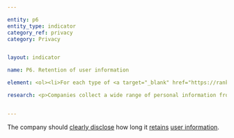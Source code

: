 ```yaml
---

entity: p6
entity_type: indicator
category_ref: privacy
category: Privacy


layout: indicator

name: P6. Retention of user information

element: <ol><li>For each type of <a target="_blank" href="https://rankingdigitalrights.org/2018-indicators/#userinformation">user information</a> the company collects, does the company <a target="_blank" href="https://rankingdigitalrights.org/2018-indicators/#clearlydisclose">clearly disclose</a> how long it <a target="_blank" href="https://rankingdigitalrights.org/2018-indicators/#retain">retains</a> that user information?</li><li>Does the company <a target="_blank" href="https://rankingdigitalrights.org/2018-indicators/#clearlydisclose">clearly disclose</a> what <a target="_blank" href="https://rankingdigitalrights.org/2018-indicators/#deidentified">de-identified</a> <a target="_blank" href="https://rankingdigitalrights.org/2018-indicators/#userinformation">user information</a> it retains?</li><li>Does the company <a target="_blank" href="https://rankingdigitalrights.org/2018-indicators/#clearlydisclose">clearly disclose</a> the process for <a target="_blank" href="https://rankingdigitalrights.org/2018-indicators/#deidentified">de-identifying</a> <a target="_blank" href="https://rankingdigitalrights.org/2018-indicators/#userinformation">user information</a>?</li><li>Does the company <a target="_blank" href="https://rankingdigitalrights.org/2018-indicators/#clearlydisclose">clearly disclose</a> that it deletes all <a target="_blank" href="https://rankingdigitalrights.org/2018-indicators/#userinformation">user information</a> after users terminate their account?</li><li>Does the company <a target="_blank" href="https://rankingdigitalrights.org/2018-indicators/#clearlydisclose">clearly disclose</a> the time frame in which it will delete <a target="_blank" href="https://rankingdigitalrights.org/2018-indicators/#userinformation">user information</a> after users terminate their account?</li><li>(For <a target="_blank" href="https://rankingdigitalrights.org/2018-indicators/#mobile">mobile ecosystems</a>): Does the company <a target="_blank" href="https://rankingdigitalrights.org/2018-indicators/#clearlydisclose">clearly disclose</a> that it evaluates whether the privacy policies of third-party <a target="_blank" href="https://rankingdigitalrights.org/2018-indicators/#app">apps</a> made available through its <a target="_blank" href="https://rankingdigitalrights.org/2018-indicators/#appstore">app store</a> disclose how long they retain <a target="_blank" href="https://rankingdigitalrights.org/2018-indicators/#userinformation">user information</a>?</li><li>(For <a target="_blank" href="https://rankingdigitalrights.org/2018-indicators/#mobile">mobile ecosystems</a>): Does the company <a target="_blank" href="https://rankingdigitalrights.org/2018-indicators/#clearlydisclose">clearly disclose</a> that it evaluates whether the privacy policies of third-party<a target="_blank" href="https://rankingdigitalrights.org/2018-indicators/#app"> apps </a>made available through its <a target="_blank" href="https://rankingdigitalrights.org/2018-indicators/#appstore">app store</a> state that all user information is deleted when users terminate their accounts or delete the app?</li></ol>

research: <p>Companies collect a wide range of personal information from users in exchange for the use of and access to the company’s products and services. This information can range from personal details, profiles, and account activities to information about a user’s activities and location. We expect companies to clearly disclose how long they retain user information and the extent to which they remove identifiers from user information they retain. Users should also be able to understand what happens when they delete their accounts. Companies that choose to retain user information for extended periods of time should take steps to ensure that data is not tied to a specific user. Acknowledging the ongoing debates about the efficacy of de-identification processes, and the growing sophistication around re-identification practices, we still consider de-identification a positive step that companies can take to protect the privacy of their users. If companies collect multiple types of information, we expect them to provide detail on how they handle each type of information.</p><p>For mobile ecosystems, we expect companies to disclose whether the privacy policies of the apps that are available in their app store state how long the app retains user information and whether all user information is deleted if users terminate or delete the app.</p><p>In some cases, laws or regulations may require companies to retain certain information for a given period of time. Researchers will document situations where this is the case, but a company will still lose points if it fails to meet all elements. This represents a situation where the law causes companies to fall short of best practice, and we encourage companies to advocate for laws that enable them to fully respect users’ rights to freedom of expression and privacy.</p><p><b>Potential Sources:</b></p><ul><li>Company privacy policy</li><li>Company webpage or section on data protection or data collection</li></ul>


---
```

The company should <a target="_blank" href="https://rankingdigitalrights.org/2018-indicators/#clearlydisclose">clearly disclose</a> how long it <a target="_blank" href="https://rankingdigitalrights.org/2018-indicators/#retain">retains</a> <a target="_blank" href="https://rankingdigitalrights.org/2018-indicators/#userinformation">user information</a>.